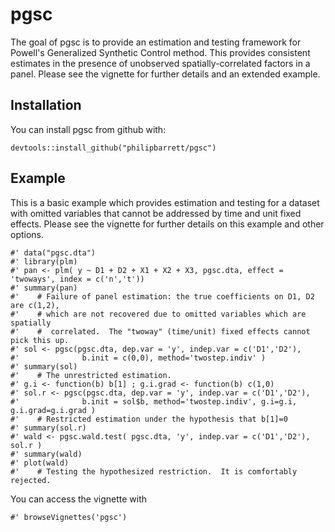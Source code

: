 # pgsc

The goal of pgsc is to provide an estimation and testing framework for Powell's Generalized Synthetic Control method.  This provides consistent estimates in the presence of unobserved spatially-correlated factors in a panel.  Please see the vignette for further details and an extended example.

## Installation

You can install pgsc from github with:

```{r gh-installation, eval = FALSE}
devtools::install_github("philipbarrett/pgsc")
```

## Example

This is a basic example which provides estimation and testing for a dataset with omitted variables that cannot be addressed by time and unit fixed effects.  Please see the vignette for further details on this example and other options.

```{r example}
#' data("pgsc.dta")
#' library(plm)
#' pan <- plm( y ~ D1 + D2 + X1 + X2 + X3, pgsc.dta, effect = 'twoways', index = c('n','t'))
#' summary(pan)
#'    # Failure of panel estimation: the true coefficients on D1, D2 are c(1,2), 
#'    # which are not recovered due to omitted variables which are spatially
#'    #  correlated.  The "twoway" (time/unit) fixed effects cannot pick this up.
#' sol <- pgsc(pgsc.dta, dep.var = 'y', indep.var = c('D1','D2'), 
#'              b.init = c(0,0), method='twostep.indiv' )
#' summary(sol)
#'    # The unrestricted estimation. 
#' g.i <- function(b) b[1] ; g.i.grad <- function(b) c(1,0)
#' sol.r <- pgsc(pgsc.dta, dep.var = 'y', indep.var = c('D1','D2'), 
#'              b.init = sol$b, method='twostep.indiv', g.i=g.i, g.i.grad=g.i.grad )
#'    # Restricted estimation under the hypothesis that b[1]=0
#' summary(sol.r)
#' wald <- pgsc.wald.test( pgsc.dta, 'y', indep.var = c('D1','D2'), sol.r )
#' summary(wald)
#' plot(wald)
#'    # Testing the hypothesized restriction.  It is comfortably rejected.
```

You can access the vignette with

```{r example}
#' browseVignettes('pgsc')
```


